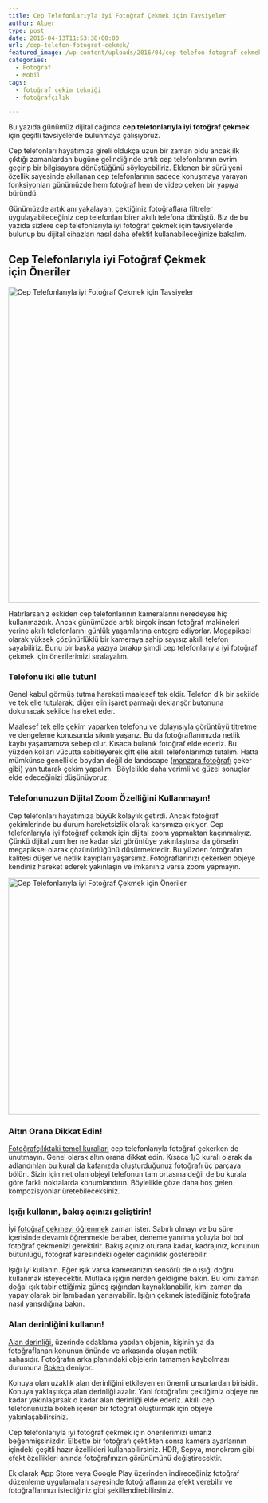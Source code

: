 ```yaml
---
title: Cep Telefonlarıyla iyi Fotoğraf Çekmek için Tavsiyeler
author: Alper
type: post
date: 2016-04-13T11:53:38+00:00
url: /cep-telefon-fotograf-cekmek/
featured_image: /wp-content/uploads/2016/04/cep-telefon-fotograf-cekmek-100x100.jpg
categories:
  - Fotoğraf
  - Mobil
tags:
  - fotoğraf çekim tekniği
  - fotoğrafçılık

---
```

Bu yazıda günümüz dijital çağında **cep telefonlarıyla iyi fotoğraf çekmek** için çeşitli tavsiyelerde bulunmaya çalışıyoruz.

Cep telefonları hayatımıza gireli oldukça uzun bir zaman oldu ancak ilk çıktığı zamanlardan bugüne gelindiğinde artık cep telefonlarının evrim geçirip bir bilgisayara dönüştüğünü söyleyebiliriz. Eklenen bir sürü yeni özellik sayesinde akıllanan cep telefonlarının sadece konuşmaya yarayan fonksiyonları günümüzde hem fotoğraf hem de video çeken bir yapıya büründü.

Günümüzde artık anı yakalayan, çektiğiniz fotoğraflara filtreler uygulayabileceğiniz cep telefonları birer akıllı telefona dönüştü. Biz de bu yazıda sizlere cep telefonlarıyla iyi fotoğraf çekmek için tavsiyelerde bulunup bu dijital cihazları nasıl daha efektif kullanabileceğinize bakalım.

## Cep Telefonlarıyla iyi Fotoğraf Çekmek için Öneriler

<img class="alignnone wp-image-15927 size-full" title="Cep Telefonlarıyla iyi Fotoğraf Çekmek için Tavsiyeler" src="https://www.murekkep.org/wp-content/uploads/2016/04/cep-telefon-fotograf-cekmek.jpg" alt="Cep Telefonlarıyla iyi Fotoğraf Çekmek için Tavsiyeler" width="950" height="633" srcset="https://www.murekkep.org/wp-content/uploads/2016/04/cep-telefon-fotograf-cekmek.jpg 950w, https://www.murekkep.org/wp-content/uploads/2016/04/cep-telefon-fotograf-cekmek-768x512.jpg 768w, https://www.murekkep.org/wp-content/uploads/2016/04/cep-telefon-fotograf-cekmek-400x267.jpg 400w, https://www.murekkep.org/wp-content/uploads/2016/04/cep-telefon-fotograf-cekmek-50x33.jpg 50w, https://www.murekkep.org/wp-content/uploads/2016/04/cep-telefon-fotograf-cekmek-125x83.jpg 125w, https://www.murekkep.org/wp-content/uploads/2016/04/cep-telefon-fotograf-cekmek-300x200.jpg 300w" sizes="(max-width: 950px) 100vw, 950px" /> 

Hatırlarsanız eskiden cep telefonlarının kameralarını neredeyse hiç kullanmazdık. Ancak günümüzde artık birçok insan fotoğraf makineleri yerine akıllı telefonlarını günlük yaşamlarına entegre ediyorlar. Megapiksel olarak yüksek çözünürlüklü bir kameraya sahip sayısız akıllı telefon sayabiliriz. Bunu bir başka yazıya bırakıp şimdi cep telefonlarıyla iyi fotoğraf çekmek için önerilerimizi sıralayalım.

### Telefonu iki elle tutun!

Genel kabul görmüş tutma hareketi maalesef tek eldir. Telefon dik bir şekilde ve tek elle tutularak, diğer elin işaret parmağı deklanşör butonuna dokunacak şekilde hareket eder.

Maalesef tek elle çekim yaparken telefonu ve dolayısıyla görüntüyü titretme ve dengeleme konusunda sıkıntı yaşarız. Bu da fotoğraflarımızda netlik kaybı yaşamamıza sebep olur. Kısaca bulanık fotoğraf elde ederiz. Bu yüzden kolları vücutta sabitleyerek çift elle akıllı telefonlarımızı tutalım. Hatta mümkünse genellikle boydan değil de landscape (<a href="http://www.turknikon.com/manzara-fotografi-23624" target="_blank" class="broken_link">manzara fotoğrafı</a> çeker gibi) yan tutarak çekim yapalım.  Böylelikle daha verimli ve güzel sonuçlar elde edeceğinizi düşünüyoruz.

### Telefonunuzun Dijital Zoom Özelliğini Kullanmayın!

Cep telefonları hayatımıza büyük kolaylık getirdi. Ancak fotoğraf çekimlerinde bu durum hareketsizlik olarak karşımıza çıkıyor. Cep telefonlarıyla iyi fotoğraf çekmek için dijital zoom yapmaktan kaçınmalıyız. Çünkü dijital zum her ne kadar sizi görüntüye yakınlaştırsa da görselin megapiksel olarak çözünürlüğünü düşürmektedir. Bu yüzden fotoğrafın kalitesi düşer ve netlik kayıpları yaşarsınız. Fotoğraflarınızı çekerken objeye kendiniz hareket ederek yakınlaşın ve imkanınız varsa zoom yapmayın.

<img class="alignnone wp-image-15928 size-full" title="Cep Telefonlarıyla iyi Fotoğraf Çekmek için Öneriler" src="https://www.murekkep.org/wp-content/uploads/2016/04/cep-telefon-fotograf-cekmek-tavsiye.jpg" alt="Cep Telefonlarıyla iyi Fotoğraf Çekmek için Öneriler" width="800" height="475" srcset="https://www.murekkep.org/wp-content/uploads/2016/04/cep-telefon-fotograf-cekmek-tavsiye.jpg 800w, https://www.murekkep.org/wp-content/uploads/2016/04/cep-telefon-fotograf-cekmek-tavsiye-768x456.jpg 768w, https://www.murekkep.org/wp-content/uploads/2016/04/cep-telefon-fotograf-cekmek-tavsiye-400x238.jpg 400w, https://www.murekkep.org/wp-content/uploads/2016/04/cep-telefon-fotograf-cekmek-tavsiye-50x30.jpg 50w, https://www.murekkep.org/wp-content/uploads/2016/04/cep-telefon-fotograf-cekmek-tavsiye-125x74.jpg 125w, https://www.murekkep.org/wp-content/uploads/2016/04/cep-telefon-fotograf-cekmek-tavsiye-300x178.jpg 300w" sizes="(max-width: 800px) 100vw, 800px" /> 

### Altın Orana Dikkat Edin!

<a href="http://www.turknikon.com/fotograf-terimleri" target="_blank" class="broken_link">Fotoğrafçılıktaki temel kuralları</a> cep telefonlarıyla fotoğraf çekerken de unutmayın. Genel olarak altın orana dikkat edin. Kısaca 1/3 kuralı olarak da adlandırılan bu kural da kafanızda oluşturduğunuz fotoğrafı üç parçaya bölün. Sizin için net olan objeyi telefonun tam ortasına değil de bu kurala göre farklı noktalarda konumlandırın. Böylelikle göze daha hoş gelen kompozisyonlar üretebileceksiniz.

### Işığı kullanın, bakış açınızı geliştirin!

İyi <a href="http://www.turknikon.com/fotograf-cekim-teknikleri" target="_blank" class="broken_link">fotoğraf çekmeyi öğrenmek</a> zaman ister. Sabırlı olmayı ve bu süre içerisinde devamlı öğrenmekle beraber, deneme yanılma yoluyla bol bol fotoğraf çekmenizi gerektirir. Bakış açınız oturana kadar, kadrajınız, konunun bütünlüğü, fotoğraf karesindeki öğeler dağınıklık gösterebilir.

Işığı iyi kullanın. Eğer ışık varsa kameranızın sensörü de o ışığı doğru kullanmak isteyecektir. Mutlaka ışığın nerden geldiğine bakın. Bu kimi zaman doğal ışık tabir ettiğimiz güneş ışığından kaynaklanabilir, kimi zaman da yapay olarak bir lambadan yansıyabilir. Işığın çekmek istediğiniz fotoğrafa nasıl yansıdığına bakın.

### Alan derinliğini kullanın!

<a href="http://www.turknikon.com/alan-derinligi-nedir-dof-20956" target="_blank" class="broken_link">Alan derinliği</a>, üzerinde odaklama yapılan objenin, kişinin ya da fotoğraflanan konunun önünde ve arkasında oluşan netlik sahasıdır. Fotoğrafın arka planındaki objelerin tamamen kaybolması durumuna <a href="http://www.turknikon.com/bokeh-nedir-7035" target="_blank" class="broken_link">Bokeh</a> deniyor.

Konuya olan uzaklık alan derinliğini etkileyen en önemli unsurlardan birisidir. Konuya yaklaştıkça alan derinliği azalır. Yani fotoğrafını çektiğimiz objeye ne kadar yakınlaşırsak o kadar alan derinliği elde ederiz. Akıllı cep telefonunuzla bokeh içeren bir fotoğraf oluşturmak için objeye yakınlaşabilirsiniz.

Cep telefonlarıyla iyi fotoğraf çekmek için önerilerimizi umarız beğenmişsinizdir. Elbette bir fotoğrafı çektikten sonra kamera ayarlarının içindeki çeşitli hazır özellikleri kullanabilirsiniz. HDR, Sepya, monokrom gibi efekt özellikleri anında fotoğrafınızın görünümünü değiştirecektir.

Ek olarak App Store veya Google Play üzerinden indireceğiniz fotoğraf düzenleme uygulamaları sayesinde fotoğraflarınıza efekt verebilir ve fotoğraflarınızı istediğiniz gibi şekillendirebilirsiniz.